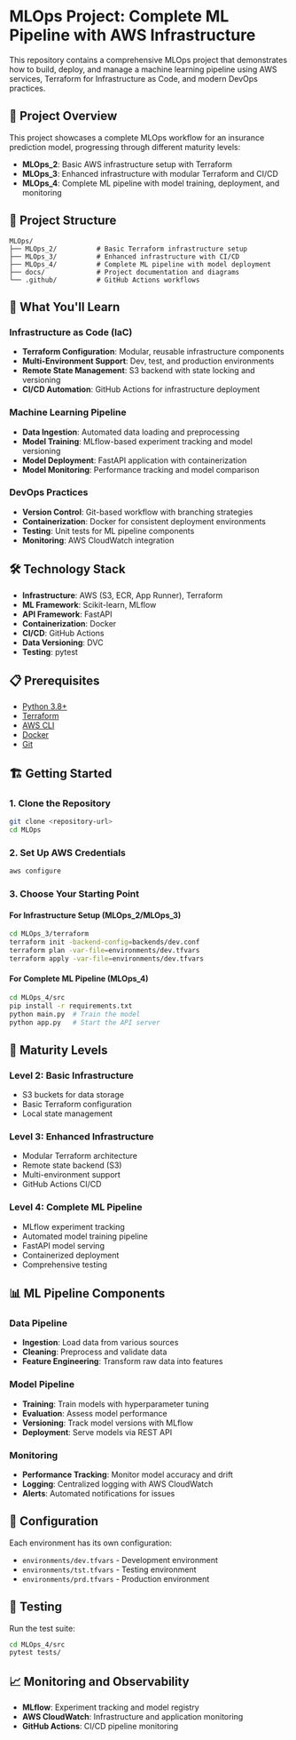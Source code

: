 # MLOps Project: Complete ML Pipeline with AWS Infrastructure

This repository contains a comprehensive MLOps project that demonstrates how to build, deploy, and manage a machine learning pipeline using AWS services, Terraform for Infrastructure as Code, and modern DevOps practices.

## 🎯 Project Overview

This project showcases a complete MLOps workflow for an insurance prediction model, progressing through different maturity levels:

- **MLOps_2**: Basic AWS infrastructure setup with Terraform
- **MLOps_3**: Enhanced infrastructure with modular Terraform and CI/CD
- **MLOps_4**: Complete ML pipeline with model training, deployment, and monitoring

## 📁 Project Structure

```
MLOps/
├── MLOps_2/          # Basic Terraform infrastructure setup
├── MLOps_3/          # Enhanced infrastructure with CI/CD
├── MLOps_4/          # Complete ML pipeline with model deployment
├── docs/             # Project documentation and diagrams
└── .github/          # GitHub Actions workflows
```

## 🚀 What You'll Learn

### Infrastructure as Code (IaC)
- **Terraform Configuration**: Modular, reusable infrastructure components
- **Multi-Environment Support**: Dev, test, and production environments
- **Remote State Management**: S3 backend with state locking and versioning
- **CI/CD Automation**: GitHub Actions for infrastructure deployment

### Machine Learning Pipeline
- **Data Ingestion**: Automated data loading and preprocessing
- **Model Training**: MLflow-based experiment tracking and model versioning
- **Model Deployment**: FastAPI application with containerization
- **Model Monitoring**: Performance tracking and model comparison

### DevOps Practices
- **Version Control**: Git-based workflow with branching strategies
- **Containerization**: Docker for consistent deployment environments
- **Testing**: Unit tests for ML pipeline components
- **Monitoring**: AWS CloudWatch integration

## 🛠️ Technology Stack

- **Infrastructure**: AWS (S3, ECR, App Runner), Terraform
- **ML Framework**: Scikit-learn, MLflow
- **API Framework**: FastAPI
- **Containerization**: Docker
- **CI/CD**: GitHub Actions
- **Data Versioning**: DVC
- **Testing**: pytest

## 📋 Prerequisites

- [Python 3.8+](https://www.python.org/downloads/)
- [Terraform](https://developer.hashicorp.com/terraform/downloads)
- [AWS CLI](https://aws.amazon.com/cli/)
- [Docker](https://www.docker.com/products/docker-desktop/)
- [Git](https://git-scm.com/)

## 🏗️ Getting Started

### 1. Clone the Repository
```bash
git clone <repository-url>
cd MLOps
```

### 2. Set Up AWS Credentials
```bash
aws configure
```

### 3. Choose Your Starting Point

#### For Infrastructure Setup (MLOps_2/MLOps_3)
```bash
cd MLOps_3/terraform
terraform init -backend-config=backends/dev.conf
terraform plan -var-file=environments/dev.tfvars
terraform apply -var-file=environments/dev.tfvars
```

#### For Complete ML Pipeline (MLOps_4)
```bash
cd MLOps_4/src
pip install -r requirements.txt
python main.py  # Train the model
python app.py   # Start the API server
```

## 🔄 Maturity Levels

### Level 2: Basic Infrastructure
- S3 buckets for data storage
- Basic Terraform configuration
- Local state management

### Level 3: Enhanced Infrastructure
- Modular Terraform architecture
- Remote state backend (S3)
- Multi-environment support
- GitHub Actions CI/CD

### Level 4: Complete ML Pipeline
- MLflow experiment tracking
- Automated model training pipeline
- FastAPI model serving
- Containerized deployment
- Comprehensive testing

## 📊 ML Pipeline Components

### Data Pipeline
- **Ingestion**: Load data from various sources
- **Cleaning**: Preprocess and validate data
- **Feature Engineering**: Transform raw data into features

### Model Pipeline
- **Training**: Train models with hyperparameter tuning
- **Evaluation**: Assess model performance
- **Versioning**: Track model versions with MLflow
- **Deployment**: Serve models via REST API

### Monitoring
- **Performance Tracking**: Monitor model accuracy and drift
- **Logging**: Centralized logging with AWS CloudWatch
- **Alerts**: Automated notifications for issues

## 🔧 Configuration

Each environment has its own configuration:
- `environments/dev.tfvars` - Development environment
- `environments/tst.tfvars` - Testing environment  
- `environments/prd.tfvars` - Production environment

## 🧪 Testing

Run the test suite:
```bash
cd MLOps_4/src
pytest tests/
```

## 📈 Monitoring and Observability

- **MLflow**: Experiment tracking and model registry
- **AWS CloudWatch**: Infrastructure and application monitoring
- **GitHub Actions**: CI/CD pipeline monitoring